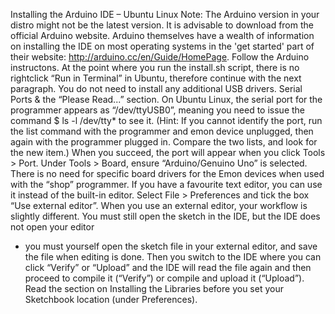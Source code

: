 Installing the Arduino IDE – Ubuntu Linux
Note: The Arduino version in your distro might not be the latest version. It is advisable to download
from the official Arduino website.
Arduino themselves have a wealth of information on installing the IDE on most operating systems
in the 'get started' part of their website: http://arduino.cc/en/Guide/HomePage.
Follow the Arduino instructons. At the point where you run the install.sh script, there is no rightclick
“Run in Terminal” in Ubuntu, therefore continue with the next paragraph.
You do not need to install any additional USB drivers.
Serial Ports & the “Please Read...” section.
On Ubuntu Linux, the serial port for the programmer appears as “/dev/ttyUSB0”, meaning you need
to issue the command
$ ls -l /dev/tty*
to see it.
(Hint: If you cannot identify the port, run the list command with the programmer and emon device
unplugged, then again with the programmer plugged in. Compare the two lists, and look for the new
item.)
When you succeed, the port will appear when you click Tools > Port.
Under Tools > Board, ensure “Arduino/Genuino Uno” is selected.
There is no need for specific board drivers for the Emon devices when used with the “shop”
programmer.
If you have a favourite text editor, you can use it instead of the built-in editor. Select File >
Preferences and tick the box “Use external editor”. When you use an external editor, your workflow
is slightly different. You must still open the sketch in the IDE, but the IDE does not open your editor
- you must yourself open the sketch file in your external editor, and save the file when editing is
done. Then you switch to the IDE where you can click “Verify” or “Upload” and the IDE will read
the file again and then proceed to compile it (“Verify”) or compile and upload it (“Upload”).
Read the section on Installing the Libraries before you set your Sketchbook location (under
Preferences).